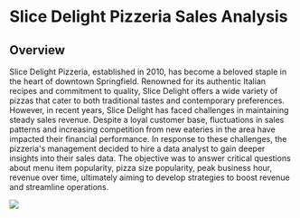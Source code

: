 # Slice Delight Pizzeria Sales Analysis
## Overview
Slice Delight Pizzeria, established in 2010, has become a beloved staple in the heart of downtown Springfield. Renowned for its authentic Italian recipes and commitment to quality, Slice Delight offers a wide variety of pizzas that cater to both traditional tastes and contemporary preferences. However, in recent years, Slice Delight has faced challenges in maintaining steady sales revenue. Despite a loyal customer base, fluctuations in sales patterns and increasing competition from new eateries in the area have impacted their financial performance. In response to these challenges, the pizzeria's management decided to hire a data analyst to gain deeper insights into their sales data. The objective was to answer critical questions about menu item popularity, pizza size popularity, peak business hour, revenue over time, ultimately aiming to develop strategies to boost revenue and streamline operations.

![](https://cdn.dribbble.com/userupload/11076074/file/original-e2d24af777a1779a4428d99f2b18e509.png)
